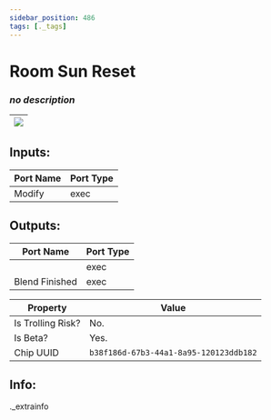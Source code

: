 ```yaml
---
sidebar_position: 486
tags: [._tags]
---
```


# Room Sun Reset


### *no description*

| ![](https://images-ext-2.discordapp.net/external/MPmIaQzlEPmgGWlgi-WxBBXt0Bjv_zWPkg1y1f_sy3s/https/www.recroomcircuits.com/image/circuit/absolute-value?width=206&height=108) |
|-----|

## Inputs:
| Port Name | Port Type |
|-----------|-----------|
| Modify | exec |

## Outputs:
| Port Name | Port Type |
|-----------|-----------|
|  | exec |
| Blend Finished | exec | 

| Property  | Value |
|-------------------|-----------|
| Is Trolling Risk? | No. |
| Is Beta? | Yes. |
| Chip UUID | `b38f186d-67b3-44a1-8a95-120123ddb182` |

## Info:
._extrainfo